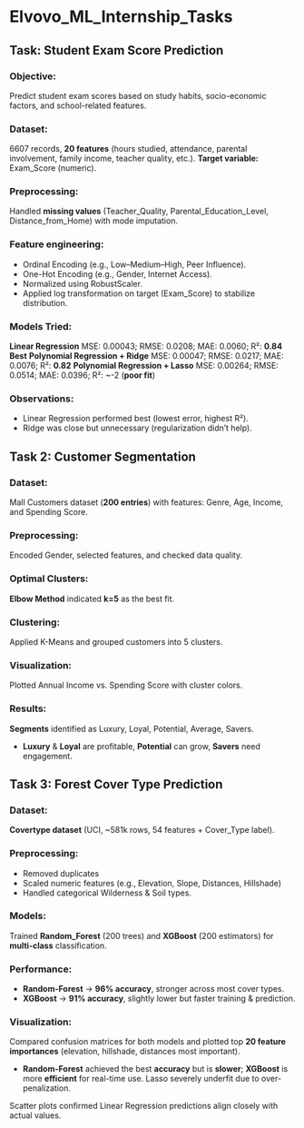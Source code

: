 # Elvovo_ML_Internship_Tasks

## Task: Student Exam Score Prediction
### Objective:
Predict student exam scores based on study habits, socio-economic factors, and school-related features.
### Dataset:
6607 records, **20 features** (hours studied, attendance, parental involvement, family income, teacher quality, etc.).
**Target variable:** Exam_Score (numeric).
### Preprocessing:
Handled **missing values** (Teacher_Quality, Parental_Education_Level, Distance_from_Home) with mode imputation.
### Feature engineering:
- Ordinal Encoding (e.g., Low–Medium–High, Peer Influence).
- One-Hot Encoding (e.g., Gender, Internet Access).
- Normalized using RobustScaler.
- Applied log transformation on target (Exam_Score) to stabilize distribution.
### Models Tried:
**Linear Regression**
MSE: 0.00043; RMSE: 0.0208; MAE: 0.0060; R²: **0.84** **Best**
**Polynomial Regression + Ridge**
MSE: 0.00047; RMSE: 0.0217; MAE: 0.0076; R²: **0.82**
**Polynomial Regression + Lasso**
MSE: 0.00264; RMSE: 0.0514; MAE: 0.0396; R²: ~-2 (**poor fit**)
### Observations:
- Linear Regression performed best (lowest error, highest R²).
- Ridge was close but unnecessary (regularization didn’t help).

## Task 2: Customer Segmentation
### Dataset: 
Mall Customers dataset (**200 entries**) with features: Genre, Age, Income, and Spending Score.
### Preprocessing: 
Encoded Gender, selected features, and checked data quality.
### Optimal Clusters: 
**Elbow Method** indicated **k=5** as the best fit.
### Clustering: 
Applied K-Means and grouped customers into 5 clusters.
### Visualization: 
Plotted Annual Income vs. Spending Score with cluster colors.
### Results: 
**Segments** identified as Luxury, Loyal, Potential, Average, Savers.
- **Luxury** & **Loyal** are profitable, **Potential** can grow, **Savers** need engagement.

## Task 3: Forest Cover Type Prediction
### Dataset: 
**Covertype dataset** (UCI, ~581k rows, 54 features + Cover_Type label).
### Preprocessing: 
- Removed duplicates
- Scaled numeric features (e.g., Elevation, Slope, Distances, Hillshade)
- Handled categorical Wilderness & Soil types.
### Models: 
Trained **Random_Forest** (200 trees) and **XGBoost** (200 estimators) for **multi-class** classification.
### Performance:
- **Random-Forest** → **96% accuracy**, stronger across most cover types.
- **XGBoost** → **91% accuracy**, slightly lower but faster training & prediction.
### Visualization: 
Compared confusion matrices for both models and plotted top **20 feature importances** (elevation, hillshade, distances most important).
- **Random-Forest** achieved the best **accuracy** but is **slower**; **XGBoost** is more **efficient** for real-time use.
Lasso severely underfit due to over-penalization.

Scatter plots confirmed Linear Regression predictions align closely with actual values.
